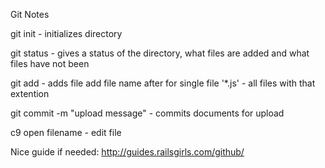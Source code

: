 Git Notes

git init - initializes directory

git status - gives a status of the directory, what files are added and what files have not been

git add - adds file
        add file name after for single file
        '*.js' - all files with that extention
        
git commit -m "upload message" - commits documents for upload
        
c9 open filename - edit file
        
        
        
Nice guide if needed: http://guides.railsgirls.com/github/
        
